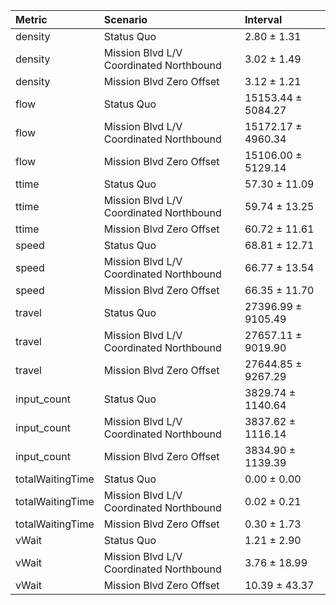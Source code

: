 | Metric           | Scenario                                | Interval           |
|:-----------------|:----------------------------------------|:-------------------|
| density          | Status Quo                              | 2.80 ± 1.31        |
| density          | Mission Blvd L/V Coordinated Northbound | 3.02 ± 1.49        |
| density          | Mission Blvd Zero Offset                | 3.12 ± 1.21        |
| flow             | Status Quo                              | 15153.44 ± 5084.27 |
| flow             | Mission Blvd L/V Coordinated Northbound | 15172.17 ± 4960.34 |
| flow             | Mission Blvd Zero Offset                | 15106.00 ± 5129.14 |
| ttime            | Status Quo                              | 57.30 ± 11.09      |
| ttime            | Mission Blvd L/V Coordinated Northbound | 59.74 ± 13.25      |
| ttime            | Mission Blvd Zero Offset                | 60.72 ± 11.61      |
| speed            | Status Quo                              | 68.81 ± 12.71      |
| speed            | Mission Blvd L/V Coordinated Northbound | 66.77 ± 13.54      |
| speed            | Mission Blvd Zero Offset                | 66.35 ± 11.70      |
| travel           | Status Quo                              | 27396.99 ± 9105.49 |
| travel           | Mission Blvd L/V Coordinated Northbound | 27657.11 ± 9019.90 |
| travel           | Mission Blvd Zero Offset                | 27644.85 ± 9267.29 |
| input_count      | Status Quo                              | 3829.74 ± 1140.64  |
| input_count      | Mission Blvd L/V Coordinated Northbound | 3837.62 ± 1116.14  |
| input_count      | Mission Blvd Zero Offset                | 3834.90 ± 1139.39  |
| totalWaitingTime | Status Quo                              | 0.00 ± 0.00        |
| totalWaitingTime | Mission Blvd L/V Coordinated Northbound | 0.02 ± 0.21        |
| totalWaitingTime | Mission Blvd Zero Offset                | 0.30 ± 1.73        |
| vWait            | Status Quo                              | 1.21 ± 2.90        |
| vWait            | Mission Blvd L/V Coordinated Northbound | 3.76 ± 18.99       |
| vWait            | Mission Blvd Zero Offset                | 10.39 ± 43.37      |